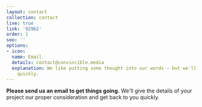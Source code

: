 ```yaml
---
layout: contact
collection: contact
live: true
link: '92962'
order: 1
seo: ''
options:
- icon: 
  name: Email
  details: contact@convincible.media
  explanation: We like putting some thought into our words – but we'll still respond
    quickly.
---
```


**Please send us an email to get things going.** We'll give the details of your project our proper consideration and get back to you quickly.